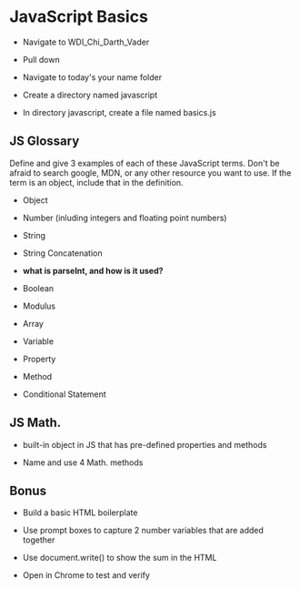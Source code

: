 # JavaScript Basics

- Navigate to WDI_Chi_Darth_Vader

- Pull down

- Navigate to today's your name folder

- Create a directory named javascript

- In directory javascript, create a file named basics.js


## JS Glossary

Define and give 3 examples of each of these JavaScript terms. Don't be afraid to search google, MDN, or any other resource you want to use. If the term is an object, include that in the definition.

- Object

- Number (inluding integers and floating point numbers)

- String

- String Concatenation

- ****what is parseInt, and how is it used?****

- Boolean

- Modulus

- Array

- Variable

- Property

- Method

- Conditional Statement


## JS Math.

- built-in object in JS that has pre-defined properties and methods

- Name and use 4 Math. methods


## Bonus

- Build a basic HTML boilerplate

- Use prompt boxes to capture 2 number variables that are added together

- Use document.write() to show the sum in the HTML

- Open in Chrome to test and verify
